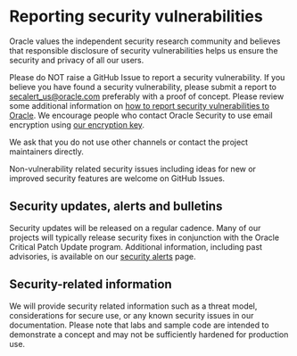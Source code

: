 <!--

SPDX-License-Identifier: GPL-2.0 WITH Linux-syscall-note

 Copyright (c) 2023, Oracle and/or its affiliates.

 This program is free software; you can redistribute it and/or
 modify it under the terms of the GNU General Public
 License v2 as published by the Free Software Foundation.

 This program is distributed in the hope that it will be useful,
 but WITHOUT ANY WARRANTY; without even the implied warranty of
 MERCHANTABILITY or FITNESS FOR A PARTICULAR PURPOSE.  See the GNU
 General Public License for more details.

 You should have received a copy of the GNU General Public
 License along with this program; if not, write to the
 Free Software Foundation, Inc., 59 Temple Place - Suite 330,
 Boston, MA 021110-1307, USA.

-->
# Reporting security vulnerabilities

Oracle values the independent security research community and believes that
responsible disclosure of security vulnerabilities helps us ensure the security
and privacy of all our users.

Please do NOT raise a GitHub Issue to report a security vulnerability. If you
believe you have found a security vulnerability, please submit a report to
[secalert_us@oracle.com][1] preferably with a proof of concept. Please review
some additional information on [how to report security vulnerabilities to Oracle][2].
We encourage people who contact Oracle Security to use email encryption using
[our encryption key][3].

We ask that you do not use other channels or contact the project maintainers
directly.

Non-vulnerability related security issues including ideas for new or improved
security features are welcome on GitHub Issues.

## Security updates, alerts and bulletins

Security updates will be released on a regular cadence. Many of our projects
will typically release security fixes in conjunction with the
Oracle Critical Patch Update program. Additional
information, including past advisories, is available on our [security alerts][4]
page.

## Security-related information

We will provide security related information such as a threat model, considerations
for secure use, or any known security issues in our documentation. Please note
that labs and sample code are intended to demonstrate a concept and may not be
sufficiently hardened for production use.

[1]: mailto:secalert_us@oracle.com
[2]: https://www.oracle.com/corporate/security-practices/assurance/vulnerability/reporting.html
[3]: https://www.oracle.com/security-alerts/encryptionkey.html
[4]: https://www.oracle.com/security-alerts/
